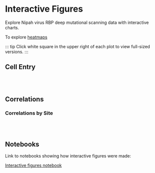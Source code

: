 # Interactive Figures

Explore Nipah virus RBP deep mutational scanning data with interactive charts.

To explore [heatmaps](/heatmaps)


::: tip
Click white square in the upper right of each plot to view full-sized versions.
:::


## Cell Entry
<Altair :showShadow="true" :spec-url="'htmls/entry_by_site_plot_e2_bar_plot.html'"></Altair>

<br></br>

<Altair :showShadow="true" :spec-url="'htmls/entry_by_site_plot_e3_bar_plot.html'"></Altair>

## Correlations

<Altair :showShadow="true" :spec-url="'htmls/corr_entry_binding_large.html'"></Altair>

### Correlations by Site
<Altair :showShadow="true" :spec-url="'htmls/entry_letter_plot_slider.html'"></Altair>
<br></br>
<Altair :showShadow="true" :spec-url="'htmls/binding_letter_plot_slider.html'"></Altair>


## Notebooks
Link to notebooks showing how interactive figures were made:

<a href="notebooks/interactive_figures.html" target="_self">Interactive figures notebook</a>

